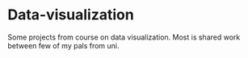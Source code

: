# Data-visualization

Some projects from course on data visualization. Most is shared work between few of my pals from uni.
